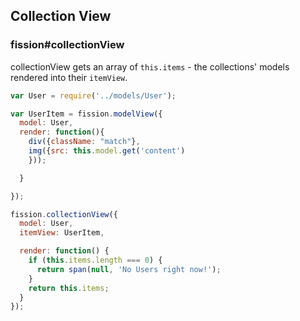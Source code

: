 ## Collection View
### fission#collectionView

collectionView gets an array of `this.items` - the collections' models rendered into their `itemView`.

```js
var User = require('../models/User');

var UserItem = fission.modelView({
  model: User,
  render: function(){
    div({className: "match"},
    img({src: this.model.get('content')
    }));

  }

});

fission.collectionView({
  model: User,
  itemView: UserItem,

  render: function() {
    if (this.items.length === 0) {
      return span(null, 'No Users right now!');
    }
    return this.items;
  }
});
```
